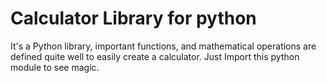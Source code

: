 # Calculator Library for python
It's a Python library, important functions, and mathematical operations are defined quite well to easily create a calculator. Just Import this python module to see magic.

